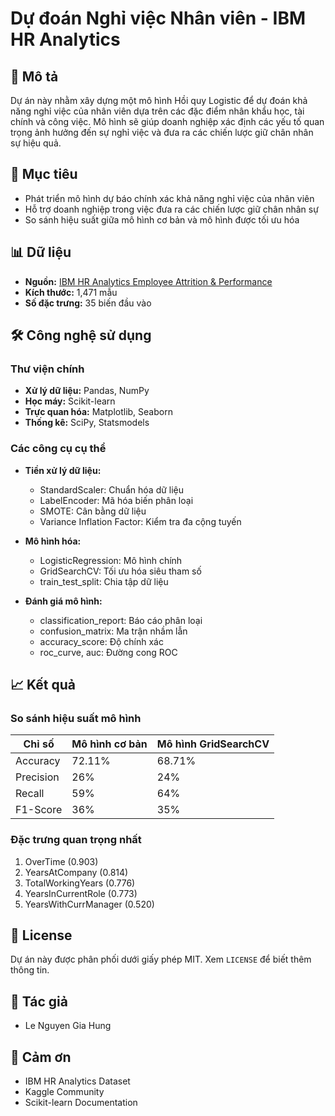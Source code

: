 # Dự đoán Nghỉ việc Nhân viên - IBM HR Analytics

## 📝 Mô tả
Dự án này nhằm xây dựng một mô hình Hồi quy Logistic để dự đoán khả năng nghỉ việc của nhân viên dựa trên các đặc điểm nhân khẩu học, tài chính và công việc. Mô hình sẽ giúp doanh nghiệp xác định các yếu tố quan trọng ảnh hưởng đến sự nghỉ việc và đưa ra các chiến lược giữ chân nhân sự hiệu quả.

## 🎯 Mục tiêu
- Phát triển mô hình dự báo chính xác khả năng nghỉ việc của nhân viên
- Hỗ trợ doanh nghiệp trong việc đưa ra các chiến lược giữ chân nhân sự
- So sánh hiệu suất giữa mô hình cơ bản và mô hình được tối ưu hóa

## 📊 Dữ liệu
- **Nguồn:** [IBM HR Analytics Employee Attrition & Performance](https://www.kaggle.com/datasets/pavansubhasht/ibm-hr-analytics-attrition-dataset/data)
- **Kích thước:** 1,471 mẫu
- **Số đặc trưng:** 35 biến đầu vào

## 🛠️ Công nghệ sử dụng
### Thư viện chính
- **Xử lý dữ liệu:** Pandas, NumPy
- **Học máy:** Scikit-learn
- **Trực quan hóa:** Matplotlib, Seaborn
- **Thống kê:** SciPy, Statsmodels

### Các công cụ cụ thể
- **Tiền xử lý dữ liệu:**
  - StandardScaler: Chuẩn hóa dữ liệu
  - LabelEncoder: Mã hóa biến phân loại
  - SMOTE: Cân bằng dữ liệu
  - Variance Inflation Factor: Kiểm tra đa cộng tuyến

- **Mô hình hóa:**
  - LogisticRegression: Mô hình chính
  - GridSearchCV: Tối ưu hóa siêu tham số
  - train_test_split: Chia tập dữ liệu

- **Đánh giá mô hình:**
  - classification_report: Báo cáo phân loại
  - confusion_matrix: Ma trận nhầm lẫn
  - accuracy_score: Độ chính xác
  - roc_curve, auc: Đường cong ROC

## 📈 Kết quả
### So sánh hiệu suất mô hình
| Chỉ số | Mô hình cơ bản | Mô hình GridSearchCV |
|--------|----------------|---------------------|
| Accuracy | 72.11% | 68.71% |
| Precision | 26% | 24% |
| Recall | 59% | 64% |
| F1-Score | 36% | 35% |

### Đặc trưng quan trọng nhất
1. OverTime (0.903)
2. YearsAtCompany (0.814)
3. TotalWorkingYears (0.776)
4. YearsInCurrentRole (0.773)
5. YearsWithCurrManager (0.520)

## 📄 License
Dự án này được phân phối dưới giấy phép MIT. Xem `LICENSE` để biết thêm thông tin.

## 👥 Tác giả
- Le Nguyen Gia Hung

## 🙏 Cảm ơn
- IBM HR Analytics Dataset
- Kaggle Community
- Scikit-learn Documentation